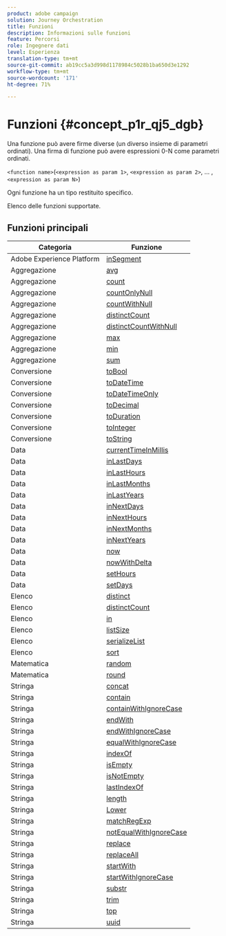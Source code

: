 ```yaml
---
product: adobe campaign
solution: Journey Orchestration
title: Funzioni
description: Informazioni sulle funzioni
feature: Percorsi
role: Ingegnere dati
level: Esperienza
translation-type: tm+mt
source-git-commit: ab19cc5a3d998d1178984c5028b1ba650d3e1292
workflow-type: tm+mt
source-wordcount: '171'
ht-degree: 71%

---
```



# Funzioni {#concept_p1r_qj5_dgb}

Una funzione può avere firme diverse (un diverso insieme di parametri ordinati). Una firma di funzione può avere espressioni 0-N come parametri ordinati.

`<function name>`(`<expression as param 1>`,  `<expression as param 2>`, ... ,`<expression as param N>`)

Ogni funzione ha un tipo restituito specifico.

Elenco delle funzioni supportate.

## Funzioni principali

| Categoria | Funzione |
|-------------|-----------------------|
| Adobe Experience Platform | [inSegment](../functions/functioninsegment.md) |
| Aggregazione | [avg](../functions/functionavg.md) |
| Aggregazione | [count](../functions/functioncount.md) |
| Aggregazione | [countOnlyNull](../functions/functioncountonlynull.md) |
| Aggregazione | [countWithNull](../functions/functioncountwithnull.md) |
| Aggregazione | [distinctCount](../functions/functiondistinctcount.md) |
| Aggregazione | [distinctCountWithNull](../functions/functiondistinctcountwithnull.md) |
| Aggregazione | [max](../functions/functionmax.md) |
| Aggregazione | [min](../functions/functionmin.md) |
| Aggregazione | [sum](../functions/functionsum.md) |
| Conversione | [toBool](../functions/functiontobool.md) |
| Conversione | [toDateTime](../functions/functiontodatetime.md) |
| Conversione | [toDateTimeOnly](../functions/functiontodatetimeonly.md) |
| Conversione | [toDecimal](../functions/functiontodecimal.md) |
| Conversione | [toDuration](../functions/functiontoduration.md) |
| Conversione | [toInteger](../functions/functiontointeger.md) |
| Conversione | [toString](../functions/functiontostring.md) |
| Data | [currentTimeInMillis](../functions/functioncurrenttimeinmillis.md) |
| Data | [inLastDays](../functions/functioninlastdays.md) |
| Data | [inLastHours](../functions/functioninlasthours.md) |
| Data | [inLastMonths](../functions/functioninlastmonths.md) |
| Data | [inLastYears](../functions/functioninlastyears.md) |
| Data | [inNextDays](../functions/functioninnextdays.md) |
| Data | [inNextHours](../functions/functioninnexthours.md) |
| Data | [inNextMonths](../functions/functioninnextmonths.md) |
| Data | [inNextYears](../functions/functioninnextyears.md) |
| Data | [now](../functions/functionnow.md) |
| Data | [nowWithDelta](../functions/functionnowwithdelta.md) |
| Data | [setHours](../functions/functionsethours.md) |
| Data | [setDays](../functions/functionsetdays.md) |
| Elenco | [distinct](../functions/functiondistinct.md) |
| Elenco | [distinctCount](../functions/functiondistinctcount.md) |
| Elenco | [in](../functions/functionin.md) |
| Elenco | [listSize](../functions/functionlistsize.md) |
| Elenco | [serializeList](../functions/functionserializelist.md) |
| Elenco | [sort](../functions/functionsort.md) |
| Matematica | [random](../functions/functionrandom.md) |
| Matematica | [round](../functions/functionround.md) |
| Stringa | [concat](../functions/functionconcat.md) |
| Stringa | [contain](../functions/functioncontain.md) |
| Stringa | [containWithIgnoreCase](../functions/functioncontainwithignorecase.md) |
| Stringa | [endWith](../functions/functionendwith.md) |
| Stringa | [endWithIgnoreCase](../functions/functionendwithignorecase.md) |
| Stringa | [equalWithIgnoreCase](../functions/functionequalignorecase.md) |
| Stringa | [indexOf](../functions/functionindexof.md) |
| Stringa | [isEmpty](../functions/functionisempty.md) |
| Stringa | [isNotEmpty](../functions/functionisnotempty.md) |
| Stringa | [lastIndexOf](../functions/functionlastindexof.md) |
| Stringa | [length](../functions/functionlength.md) |
| Stringa | [Lower](../functions/functionlower.md) |
| Stringa | [matchRegExp](../functions/functionmatchregexp.md) |
| Stringa | [notEqualWithIgnoreCase](../functions/functionnotequalignorecase.md) |
| Stringa | [replace](../functions/functionreplace.md) |
| Stringa | [replaceAll](../functions/functionreplaceall.md) |
| Stringa | [startWith](../functions/functionstartwith.md) |
| Stringa | [startWithIgnoreCase](../functions/functionstartwithignorecase.md) |
| Stringa | [substr](../functions/functionsubstr.md) |
| Stringa | [trim](../functions/functiontrim.md) |
| Stringa | [top](../functions/functionupper.md) |
| Stringa | [uuid](../functions/functionuuid.md) |